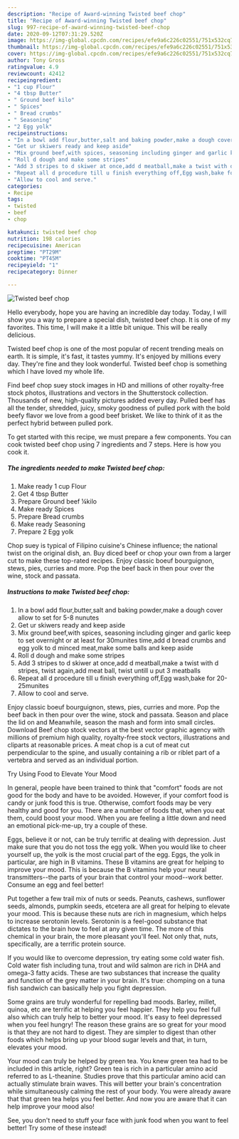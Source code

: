 ```yaml
---
description: "Recipe of Award-winning Twisted beef chop"
title: "Recipe of Award-winning Twisted beef chop"
slug: 997-recipe-of-award-winning-twisted-beef-chop
date: 2020-09-12T07:31:29.520Z
image: https://img-global.cpcdn.com/recipes/efe9a6c226c02551/751x532cq70/twisted-beef-chop-recipe-main-photo.jpg
thumbnail: https://img-global.cpcdn.com/recipes/efe9a6c226c02551/751x532cq70/twisted-beef-chop-recipe-main-photo.jpg
cover: https://img-global.cpcdn.com/recipes/efe9a6c226c02551/751x532cq70/twisted-beef-chop-recipe-main-photo.jpg
author: Tony Gross
ratingvalue: 4.9
reviewcount: 42412
recipeingredient:
- "1 cup Flour"
- "4 tbsp Butter"
- " Ground beef kilo"
- " Spices"
- " Bread crumbs"
- " Seasoning"
- "2 Egg yolk"
recipeinstructions:
- "In a bowl add flour,butter,salt and baking powder,make a dough cover allow to set for 5-8 nunutes"
- "Get ur skiwers ready and keep aside"
- "Mix ground beef,with spices, seasoning including ginger and garlic keep to set overnight or at least for 30munites time,add d bread crumbs and egg yolk to d minced meat,make some balls and keep aside"
- "Roll d dough and make some stripes"
- "Add 3 stripes to d skiwer at once,add d meatball,make a twist with d stripes, twist again,add meat ball, twist untill u put 3 meatballs"
- "Repeat all d procedure till u finish everything off,Egg wash,bake for 20-25munites"
- "Allow to cool and serve."
categories:
- Recipe
tags:
- twisted
- beef
- chop

katakunci: twisted beef chop 
nutrition: 198 calories
recipecuisine: American
preptime: "PT29M"
cooktime: "PT45M"
recipeyield: "1"
recipecategory: Dinner

---
```



![Twisted beef chop](https://img-global.cpcdn.com/recipes/efe9a6c226c02551/751x532cq70/twisted-beef-chop-recipe-main-photo.jpg)

Hello everybody, hope you are having an incredible day today. Today, I will show you a way to prepare a special dish, twisted beef chop. It is one of my favorites. This time, I will make it a little bit unique. This will be really delicious.

Twisted beef chop is one of the most popular of recent trending meals on earth. It is simple, it's fast, it tastes yummy. It's enjoyed by millions every day. They're fine and they look wonderful. Twisted beef chop is something which I have loved my whole life.

Find beef chop suey stock images in HD and millions of other royalty-free stock photos, illustrations and vectors in the Shutterstock collection. Thousands of new, high-quality pictures added every day. Pulled beef has all the tender, shredded, juicy, smoky goodness of pulled pork with the bold beefy flavor we love from a good beef brisket. We like to think of it as the perfect hybrid between pulled pork.


To get started with this recipe, we must prepare a few components. You can cook twisted beef chop using 7 ingredients and 7 steps. Here is how you cook it.

<!--inarticleads1-->

##### The ingredients needed to make Twisted beef chop:

1. Make ready 1 cup Flour
1. Get 4 tbsp Butter
1. Prepare  Ground beef ¼kilo
1. Make ready  Spices
1. Prepare  Bread crumbs
1. Make ready  Seasoning
1. Prepare 2 Egg yolk


Chop suey is typical of Filipino cuisine&#39;s Chinese influence; the national twist on the original dish, an. Buy diced beef or chop your own from a larger cut to make these top-rated recipes. Enjoy classic boeuf bourguignon, stews, pies, curries and more. Pop the beef back in then pour over the wine, stock and passata. 

<!--inarticleads2-->

##### Instructions to make Twisted beef chop:

1. In a bowl add flour,butter,salt and baking powder,make a dough cover allow to set for 5-8 nunutes
1. Get ur skiwers ready and keep aside
1. Mix ground beef,with spices, seasoning including ginger and garlic keep to set overnight or at least for 30munites time,add d bread crumbs and egg yolk to d minced meat,make some balls and keep aside
1. Roll d dough and make some stripes
1. Add 3 stripes to d skiwer at once,add d meatball,make a twist with d stripes, twist again,add meat ball, twist untill u put 3 meatballs
1. Repeat all d procedure till u finish everything off,Egg wash,bake for 20-25munites
1. Allow to cool and serve.


Enjoy classic boeuf bourguignon, stews, pies, curries and more. Pop the beef back in then pour over the wine, stock and passata. Season and place the lid on and Meanwhile, season the mash and form into small circles. Download Beef chop stock vectors at the best vector graphic agency with millions of premium high quality, royalty-free stock vectors, illustrations and cliparts at reasonable prices. A meat chop is a cut of meat cut perpendicular to the spine, and usually containing a rib or riblet part of a vertebra and served as an individual portion. 

Try Using Food to Elevate Your Mood


In general, people have been trained to think that "comfort" foods are not good for the body and have to be avoided. However, if your comfort food is candy or junk food this is true. Otherwise, comfort foods may be very healthy and good for you. There are a number of foods that, when you eat them, could boost your mood. When you are feeling a little down and need an emotional pick-me-up, try a couple of these.

Eggs, believe it or not, can be truly terrific at dealing with depression. Just make sure that you do not toss the egg yolk. When you would like to cheer yourself up, the yolk is the most crucial part of the egg. Eggs, the yolk in particular, are high in B vitamins. These B vitamins are great for helping to improve your mood. This is because the B vitamins help your neural transmitters--the parts of your brain that control your mood--work better. Consume an egg and feel better!

Put together a few trail mix of nuts or seeds. Peanuts, cashews, sunflower seeds, almonds, pumpkin seeds, etcetera are all great for helping to elevate your mood. This is because these nuts are rich in magnesium, which helps to increase serotonin levels. Serotonin is a feel-good substance that dictates to the brain how to feel at any given time. The more of this chemical in your brain, the more pleasant you'll feel. Not only that, nuts, specifically, are a terrific protein source.

If you would like to overcome depression, try eating some cold water fish. Cold water fish including tuna, trout and wild salmon are rich in DHA and omega-3 fatty acids. These are two substances that increase the quality and function of the grey matter in your brain. It's true: chomping on a tuna fish sandwich can basically help you fight depression. 

Some grains are truly wonderful for repelling bad moods. Barley, millet, quinoa, etc are terrific at helping you feel happier. They help you feel full also which can truly help to better your mood. It's easy to feel depressed when you feel hungry! The reason these grains are so great for your mood is that they are not hard to digest. They are simpler to digest than other foods which helps bring up your blood sugar levels and that, in turn, elevates your mood.

Your mood can truly be helped by green tea. You knew green tea had to be included in this article, right? Green tea is rich in a particular amino acid referred to as L-theanine. Studies prove that this particular amino acid can actually stimulate brain waves. This will better your brain's concentration while simultaneously calming the rest of your body. You were already aware that that green tea helps you feel better. And now you are aware that it can help improve your mood also!

See, you don't need to stuff your face with junk food when you want to feel better! Try some of these instead!

